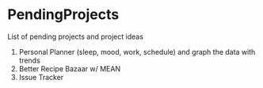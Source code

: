 # PendingProjects
List of pending projects and project ideas
1. Personal Planner (sleep, mood, work, schedule) and graph the data with trends
2. Better Recipe Bazaar w/ MEAN
3. Issue Tracker
